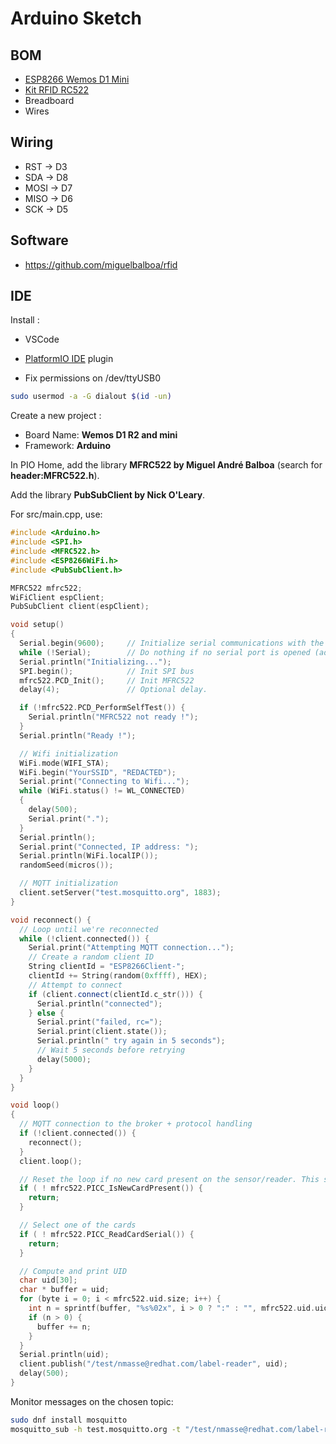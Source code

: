 # Arduino Sketch

## BOM

* [ESP8266 Wemos D1 Mini](https://www.ebay.fr/itm/144652168812)
* [Kit RFID RC522](https://www.ebay.fr/itm/133514459432)
* Breadboard
* Wires

## Wiring

* RST -> D3
* SDA -> D8
* MOSI -> D7
* MISO -> D6
* SCK -> D5

## Software

* https://github.com/miguelbalboa/rfid

## IDE

Install :

* VSCode
* [PlatformIO IDE](https://docs.platformio.org/en/latest/integration/ide/vscode.html) plugin

* Fix permissions on /dev/ttyUSB0

```sh
sudo usermod -a -G dialout $(id -un)
```

Create a new project :

* Board Name: **Wemos D1 R2 and mini**
* Framework: **Arduino**

In PIO Home, add the library **MFRC522 by Miguel André Balboa** (search for **header:MFRC522.h**).

Add the library **PubSubClient by Nick O'Leary**.

For src/main.cpp, use:

```cpp
#include <Arduino.h>
#include <SPI.h>
#include <MFRC522.h>
#include <ESP8266WiFi.h>
#include <PubSubClient.h>

MFRC522 mfrc522;
WiFiClient espClient;
PubSubClient client(espClient);

void setup()
{
  Serial.begin(9600);     // Initialize serial communications with the PC
  while (!Serial);        // Do nothing if no serial port is opened (added for Arduinos based on ATMEGA32U4)
  Serial.println("Initializing...");
  SPI.begin();            // Init SPI bus
  mfrc522.PCD_Init();     // Init MFRC522
  delay(4);               // Optional delay.

  if (!mfrc522.PCD_PerformSelfTest()) {
    Serial.println("MFRC522 not ready !");
  }
  Serial.println("Ready !");

  // Wifi initialization
  WiFi.mode(WIFI_STA);
  WiFi.begin("YourSSID", "REDACTED");
  Serial.print("Connecting to Wifi...");
  while (WiFi.status() != WL_CONNECTED)
  {
    delay(500);
    Serial.print(".");
  }
  Serial.println();
  Serial.print("Connected, IP address: ");
  Serial.println(WiFi.localIP());
  randomSeed(micros());

  // MQTT initialization
  client.setServer("test.mosquitto.org", 1883);
}

void reconnect() {
  // Loop until we're reconnected
  while (!client.connected()) {
    Serial.print("Attempting MQTT connection...");
    // Create a random client ID
    String clientId = "ESP8266Client-";
    clientId += String(random(0xffff), HEX);
    // Attempt to connect
    if (client.connect(clientId.c_str())) {
      Serial.println("connected");
    } else {
      Serial.print("failed, rc=");
      Serial.print(client.state());
      Serial.println(" try again in 5 seconds");
      // Wait 5 seconds before retrying
      delay(5000);
    }
  }
}

void loop()
{
  // MQTT connection to the broker + protocol handling
  if (!client.connected()) {
    reconnect();
  }
  client.loop();

  // Reset the loop if no new card present on the sensor/reader. This saves the entire process when idle.
  if ( ! mfrc522.PICC_IsNewCardPresent()) {
    return;
  }

  // Select one of the cards
  if ( ! mfrc522.PICC_ReadCardSerial()) {
    return;
  }

  // Compute and print UID
  char uid[30];
  char * buffer = uid;
  for (byte i = 0; i < mfrc522.uid.size; i++) {
    int n = sprintf(buffer, "%s%02x", i > 0 ? ":" : "", mfrc522.uid.uidByte[i]);
    if (n > 0) {
      buffer += n;
    }
  }
  Serial.println(uid);
  client.publish("/test/nmasse@redhat.com/label-reader", uid);
  delay(500);
}
```

Monitor messages on the chosen topic:

```sh
sudo dnf install mosquitto
mosquitto_sub -h test.mosquitto.org -t "/test/nmasse@redhat.com/label-reader" -u wildcard -v
```
